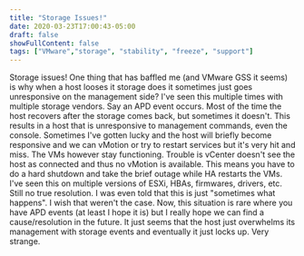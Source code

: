 ```yaml
---
title: "Storage Issues!"
date: 2020-03-23T17:00:43-05:00
draft: false
showFullContent: false
tags: ["VMware","storage", "stability", "freeze", "support"]
---
```

Storage issues! One thing that has baffled me (and VMware GSS it seems) is why when a host looses it storage does it sometimes just goes unresponsive on the management side? I've seen this multiple times with multiple storage vendors. Say an APD event occurs. Most of the time the host recovers after the storage comes back, but sometimes it doesn't. This results in a host that is unresponsive to management commands, even the console. Sometimes I've gotten lucky and the host will briefly become responsive and we can vMotion or try to restart services but it's very hit and miss. The VMs however stay functioning. Trouble is vCenter doesn't see the host as connected and thus no vMotion is available. This means you have to do a hard shutdown and take the brief outage while HA restarts the VMs. I've seen this on multiple versions of ESXi, HBAs, firmwares, drivers, etc. Still no true resolution. I was even told that this is just "sometimes what happens". I wish that weren't the case. Now, this situation is rare where you have APD events (at least I hope it is) but I really hope we can find a cause/resolution in the future. It just seems that the host just overwhelms its management with storage events and eventually it just locks up. Very strange. 